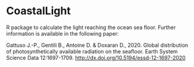 # CoastalLight
R package to calculate the light reaching the ocean sea floor. Further information is available in the following paper:

Gattuso J.-P., Gentili B., Antoine D. & Doxaran D., 2020. Global distribution of photosynthetically available radiation on the seafloor. Earth System Science Data 12:1697-1709. http://dx.doi.org/10.5194/essd-12-1697-2020
